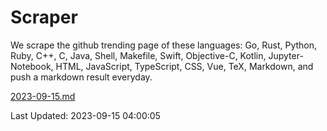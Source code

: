 # Scraper

We scrape the github trending page of these languages: Go, Rust, Python, Ruby, C++, C, Java, Shell, Makefile, Swift, Objective-C, Kotlin, Jupyter-Notebook, HTML, JavaScript, TypeScript, CSS, Vue, TeX, Markdown, and push a markdown result everyday.

[2023-09-15.md](https://github.com/yangwenmai/github-trending-backup/blob/master/2023-09-15.md)

Last Updated: 2023-09-15 04:00:05